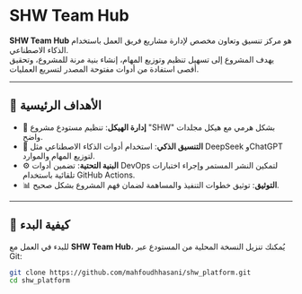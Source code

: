 # SHW Team Hub

**SHW Team Hub** هو مركز تنسيق وتعاون مخصص لإدارة مشاريع فريق العمل باستخدام الذكاء الاصطناعي.  
يهدف المشروع إلى تسهيل تنظيم وتوزيع المهام، إنشاء بنية مرنة للمشروع، وتحقيق أقصى استفادة من أدوات مفتوحة المصدر لتسريع العمليات.

---

## 🎯 الأهداف الرئيسية

- 📁 **إدارة الهيكل**: تنظيم مستودع مشروع "SHW" بشكل هرمي مع هيكل مجلدات واضح.
- 🤖 **التنسيق الذكي**: استخدام أدوات الذكاء الاصطناعي مثل DeepSeek وChatGPT لتوزيع المهام والموارد.
- ⚙️ **البنية التحتية**: تضمين أدوات DevOps لتمكين النشر المستمر وإجراء اختبارات تلقائية باستخدام GitHub Actions.
- 📊 **التوثيق**: توثيق خطوات التنفيذ والمساهمة لضمان فهم المشروع بشكل صحيح.

---

## 🚀 كيفية البدء

للبدء في العمل مع **SHW Team Hub**، يُمكنك تنزيل النسخة المحلية من المستودع عبر Git:

```bash
git clone https://github.com/mahfoudhhasani/shw_platform.git
cd shw_platform

